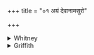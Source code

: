 +++
title = "०१ अयं देवानामसुरो"

+++

<details><summary>Whitney</summary>

### Translation
1. This Asura bears rule over the gods; for the wills (*váśa*) of king  
Varuṇa \[come\] true; from him, prevailing by my worship (*bráhman*),  
from the fury of the formidable one (*ugrá*) do I lead up this man.

### Notes
'Come true,' i.e. are realized or carried out: the more etymological  
sense of *satyá*. Ppp. reads *viśāya* for *vaśā hi*. The comm. explains  
*śāśadāna* as "exceedingly sharp; having attained strength by favor of  
Varuṇa, gratified by praise etc." *Tatas pari* in **c**, as the first  
example of its kind of combination, is quoted in Prāt. ii. 66. The  
Anukr. ignores the first pāda as a *jagatī*.
</details>

<details><summary>Griffith</summary>

This Lord is the Gods' ruler; for the wishes of Varuna the King must be accomplished. Therefore, triumphant with the prayer I utter, I rescue this man from the Fierce One's anger.
</details>
